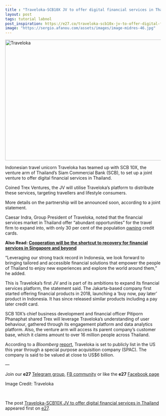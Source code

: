 ```yaml
---
title : "Traveloka-SCB10X JV to offer digital financial services in Thailand"
layout: post
tags: tutorial labnol
post_inspiration: https://e27.co/traveloka-scb10x-jv-to-offer-digital-financial-services-in-thailand-20210326/
image: "https://sergio.afanou.com/assets/images/image-midres-46.jpg"
---
```


<img loading="lazy" class="aligncenter size-full wp-image-381728" src="https://e27.co/wp-content/uploads/2020/12/Traveloka_travel_COVID-19.jpeg" alt="Traveloka" width="688" height="390" />
<p>Indonesian travel unicorn Traveloka has teamed up with SCB 10X, the venture arm of Thailand&#8217;s Siam Commercial Bank (SCB), to set up a joint venture to offer digital financial services in Thailand.</p>
<p>Coined Trex Ventures, the JV will utilise Traveloka&#8217;s platform to distribute these services, targeting travellers and lifestyle consumers.</p>
<p>More details on the partnership will be announced soon, according to a joint statement.</p>
<p>Caesar Indra, Group President of Traveloka, noted that the financial services market in Thailand offer &#8220;abundant opportunities&#8221; for the travel firm to expand into, with only 30 per cent of the population <a rel="follow" href="https://www.bcg.com/publications/2020/southeast-asian-consumers-digital-payment-revolutions">owning</a> credit cards.</p>
<p><strong>Also Read: <a rel="follow" href="https://e27.co/cooperation-will-be-the-shortcut-to-recovery-for-financial-services-in-singapore-and-beyond-20201215/">Cooperation will be the shortcut to recovery for financial services in Singapore and beyond</a></strong></p>
<p>&#8220;Leveraging our strong track record in Indonesia, we look forward to bringing tailored and accessible financial solutions that empower the people of Thailand to enjoy new experiences and explore the world around them,&#8221; he added.</p>
<p>This is Traveloka&#8217;s first JV and is part of its ambitions to expand its financial services platform, the statement said. The Jakarta-based company first started offering financial products in 2018, launching a &#8216;buy now, pay later&#8217; product in Indonesia. It has since released similar products including a pay later credit card.</p>
<p>SCB 10X&#8217;s chief business development and financial officer Pitiporn Phanaphat shared Trex will leverage Traveloka&#8217;s understanding of user behaviour, gathered through its engagement platform and data analytics platform. Also, the venture arm will access its parent company&#8217;s customer base, which it claims amount to over 16 million people across Thailand.</p>
<p>According to a <em>Bloomberg</em> <a rel="follow" href="https://e27.co/traveloka-prepares-to-list-via-spac-in-the-us-this-year-20210216/">report</a>, Traveloka is set to publicly list in the US this year through a special purpose acquisition company (SPAC). The company is said to be valued at close to US$6 billion.</p>
<p>&#8212;</p>
<p data-pm-slice="1 1 []">Join our <strong>e27</strong> <a class="ProsemirrorEditor-link" rel="follow" href="https://t.me/joinchat/HmTbfBcGCZeykhM8NOlQ-g" rel="follow" >Telegram group</a>, <a class="ProsemirrorEditor-link" rel="follow" href="https://www.facebook.com/groups/e27co/permalink/886904662065955/" rel="follow" >FB community</a> or like the <strong>e27</strong> <a class="ProsemirrorEditor-link" rel="follow" href="https://www.facebook.com/e27/?ref=your_pages" rel="follow" >Facebook page</a></p>
<p data-pm-slice="1 1 []">Image Credit: Traveloka</p>
<p>&nbsp;</p>
<p>The post <a rel="nofollow" href="https://e27.co/traveloka-scb10x-jv-to-offer-digital-financial-services-in-thailand-20210326/">Traveloka-SCB10X JV to offer digital financial services in Thailand</a> appeared first on <a rel="nofollow" href="https://e27.co">e27</a>.</p>
